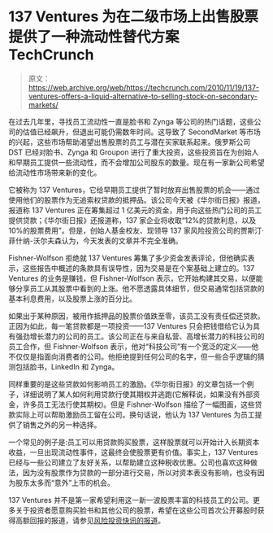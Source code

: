 # 137 Ventures 为在二级市场上出售股票提供了一种流动性替代方案 TechCrunch

> 原文：<https://web.archive.org/web/https://techcrunch.com/2010/11/19/137-ventures-offers-a-liquid-alternative-to-selling-stock-on-secondary-markets/>

在过去几年里，寻找员工流动性一直是脸书和 Zynga 等公司的热门话题，这些公司的估值已经飙升，但退出可能仍需数年时间。这导致了 SecondMarket 等市场的兴起，这些市场帮助渴望出售股票的员工与潜在买家联系起来。俄罗斯公司 DST 已经对脸书、Zynga 和 Groupon 进行了重大投资，这些投资旨在为创始人和早期员工提供一些流动性，而不会增加公司股东的数量。现在有一家新公司希望给流动性市场带来新的变化。

它被称为 137 Ventures，它给早期员工提供了暂时放弃出售股票的机会——通过使用他们的股票作为无追索权贷款的抵押品。该公司今天被《华尔街日报》报道，报道称 137 Ventures 正在筹集超过 1 亿美元的资金，用于向这些热门公司的员工提供贷款；《华尔街日报》还报道称，137 家企业将收取“12%的贷款利息，以及 10%的股票费用”。但是，创始人基金校友、现领导 137 家风险投资公司的贾斯汀·菲什纳-沃尔夫森认为，今天发表的文章并不完全准确。

Fishner-Wolfson 拒绝就 137 Ventures 筹集了多少资金发表评论，但他确实表示，这些报告中概述的条款具有误导性，因为交易是在个案基础上建立的。137 Ventures 的业务是赚钱，但 Fishner-Wolfson 表示，它开始构建其交易，以便能够分享员工从其股票中看到的上涨。他不愿透露具体细节，但交易通常包括贷款的基本利息费用，以及股票上涨的百分比。

如果出于某种原因，被用作抵押品的股票价值跌至零，该员工没有责任偿还贷款。正因为如此，每一笔贷款都是一项投资——137 Ventures 只会把钱借给它认为具有强劲增长潜力的公司的员工。该公司正在与来自私营、高增长潜力的科技公司的员工合作，但 Fishner-Wolfson 表示，他对“科技公司”有一个宽泛的定义——他不仅仅是指面向消费者的公司。他拒绝提到任何公司的名字，但一些合乎逻辑的猜测包括脸书，LinkedIn 和 Zynga。

同样重要的是这些贷款如何影响员工的激励。《华尔街日报》的文章包括一个例子，详细说明了某人如何利用贷款行使其期权并逃跑(它解释说，如果没有外部资金，许多员工无法行使其期权)。但是 Fishner-Wolfson 描绘了一幅图画，这些贷款实际上可以帮助激励员工留在公司。换句话说，他认为 137 Ventures 为员工提供了销售之外的另一种选择。

一个常见的例子是:员工可以用贷款购买股票，这样股票就可以开始计入长期资本收益，一旦出现流动性事件，这最终会使股票更有价值。事实上，137 Ventures 已经与一些公司建立了友好关系，以帮助建立这种税收优惠。公司也喜欢这种做法，因为没有股票作为贷款的一部分进行交易，所以对资本表没有影响，也没有因为股东太多而“意外”上市的机会。

137 Ventures 并不是第一家希望利用这一新一波股票丰富的科技员工的公司。更多关于投资者愿意购买脸书和其他公司的股票，希望在这些公司首次公开募股时获得高额回报的报道，请参见[风险投资快讯的报道](https://web.archive.org/web/20221005185751/http://blogs.wsj.com/venturecapital/2010/10/22/another-firm-joins-facebook-secondary-fund-frenzy/)。